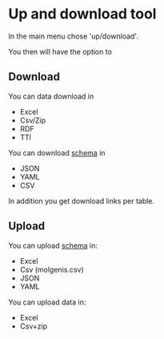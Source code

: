 # Up and download tool

In the main menu chose 'up/download'.

You then will have the option to

## Download

You can data download in

* Excel
* Csv/Zip
* RDF
* TTl

You can download [schema](use_schema.md) in

* JSON
* YAML
* CSV

In addition you get download links per table.

## Upload

You can upload [schema](use_schema.md) in:

* Excel
* Csv (molgenis.csv)
* JSON
* YAML

You can upload data in:

* Excel
* Csv+zip
